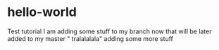 # hello-world
Test tutorial
I am adding some stuff to my branch now that will be later added to my master " tralalalala"
adding some more stuff

